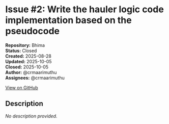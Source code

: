 # Issue #2: Write the hauler logic code implementation based on the pseudocode

**Repository:** Bhima  
**Status:** Closed  
**Created:** 2025-08-28  
**Updated:** 2025-10-05  
**Closed:** 2025-10-05  
**Author:** @crmaarimuthu  
**Assignees:** @crmaarimuthu  

[View on GitHub](https://github.com/Simtestlab/Bhima/issues/2)

## Description

*No description provided.*